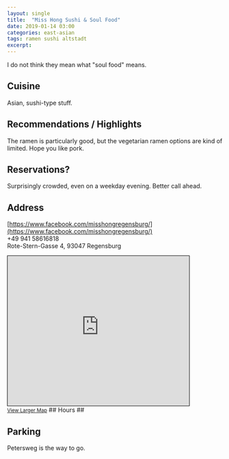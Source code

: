 ```yaml
---
layout: single
title:  "Miss Hong Sushi & Soul Food"
date: 2019-01-14 03:00
categories: east-asian 
tags: ramen sushi altstadt
excerpt:
---
```


I do not think they mean what "soul food" means.

## Cuisine ##
Asian, sushi-type stuff.

## Recommendations / Highlights ##
The ramen is particularly good, but the vegetarian ramen options are kind of limited.  Hope you like pork.

## Reservations? ##
Surprisingly crowded, even on a weekday evening.  Better call ahead.

## Address ##
[https://www.facebook.com/misshongregensburg/](https://www.facebook.com/misshongregensburg/)<br/>
+49 941 58616818<br/>
Rote-Stern-Gasse 4, 93047 Regensburg

<iframe width="425" height="350" frameborder="0" scrolling="no" marginheight="0" marginwidth="0" src="https://www.openstreetmap.org/export/embed.html?bbox=12.094383537769318%2C49.016400904839834%2C12.096481025218965%2C49.01766041017402&amp;layer=mapnik&amp;marker=49.01703066149061%2C12.09543228149414" style="border: 1px solid black"></iframe><br/><small><a href="https://www.openstreetmap.org/?mlat=49.01703&amp;mlon=12.09543#map=19/49.01703/12.09543">View Larger Map</a></small>
## Hours ##


## Parking ##
Petersweg is the way to go.
